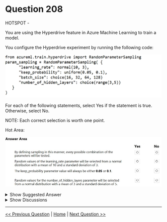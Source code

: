 # Question 208

HOTSPOT -

You are using the Hyperdrive feature in Azure Machine Learning to train a model.

You configure the Hyperdrive experiment by running the following code:

![Question Image](../images/q208_q_0018900001.png)

For each of the following statements, select Yes if the statement is true. Otherwise, select No.

NOTE: Each correct selection is worth one point.

Hot Area:

![Question Image](../images/q208_q_0019000001.png)

<details>
  <summary>Show Suggested Answer</summary>

<img src="../images/q208_ans_0_image607.png" alt="Answer Image"><br>

</details>

<details>
  <summary>Show Discussions</summary>

<blockquote><p><strong>hendriktytgatpwc</strong> <code>(Mon 13 Sep 2021 16:20)</code> - <em>Upvotes: 89</em></p><p>Box 1 should be NO:
only grid sampling does an exhaustive search
 https://docs.microsoft.com/en-us/azure/machine-learning/how-to-tune-hyperparameters#define-search-space</p></blockquote>
<blockquote><p><strong>stonefl</strong> <code>(Sun 19 Sep 2021 12:47)</code> - <em>Upvotes: 5</em></p><p>agree, too.</p></blockquote>
<blockquote><p><strong>kty</strong> <code>(Sat 18 Sep 2021 08:10)</code> - <em>Upvotes: 4</em></p><p>I agree</p></blockquote>
<blockquote><p><strong>jasonbourne7158</strong> <code>(Sun 07 Nov 2021 07:00)</code> - <em>Upvotes: 29</em></p><p>It should be: No, Yes, No, No</p></blockquote>
<blockquote><p><strong>zainkhazi</strong> <code>(Mon 09 Sep 2024 06:46)</code> - <em>Upvotes: 1</em></p><p>For those who are still thinking it must be Grid Sampling:
All combination + Reduce computing resource , because &quot;Research has shown that this method (Random Grid Sweep) yields the same results, but is more efficient computationally.&quot; I think D would be the best choice

Referred from: Topic 1 Question 37 in DP-100
Credit: @lookaaaa</p></blockquote>

<blockquote><p><strong>NullVoider_0</strong> <code>(Thu 20 Jun 2024 07:50)</code> - <em>Upvotes: 1</em></p><p>Based on the Hyperdrive configuration code snippet provided:

1. False - Using RandomParameterSampling does not test every possible parameter combination, only randomly selected values from the specified distributions.
2. True - The learning_rate parameter is configured to select values randomly from a normal distribution with mean 10 and standard deviation 3.
3. False - The keep_probability parameter uses a uniform distribution between 0.05 and 0.1, so it can take on any value in that range.
4. False - The number_of_hidden_layers parameter samples from a choice of discrete values from 3 to 5, not from a normal distribution.</p></blockquote>
<blockquote><p><strong>phdykd</strong> <code>(Thu 18 Jan 2024 03:34)</code> - <em>Upvotes: 4</em></p><p>No, Yes, No, No</p></blockquote>
<blockquote><p><strong>Deathking15</strong> <code>(Tue 14 May 2024 15:47)</code> - <em>Upvotes: 1</em></p><p>&quot;No, Yes, No, No&quot; should be the correct answer, the only point of contention being the first answer. Random searching does not exhaustively search, except maybe in instances where the search space is entirely discrete (which, because it contains a Normal distribution, the question&#x27;s is not).</p></blockquote>
<blockquote><p><strong>ajay0011</strong> <code>(Sat 07 Oct 2023 03:52)</code> - <em>Upvotes: 2</em></p><p>No,Yes,No,No</p></blockquote>
<blockquote><p><strong>Yuriy_Ch</strong> <code>(Fri 08 Sep 2023 11:18)</code> - <em>Upvotes: 4</em></p><p>was on exam 07/March/2023</p></blockquote>
<blockquote><p><strong>Edriv</strong> <code>(Sun 16 Jul 2023 10:44)</code> - <em>Upvotes: 1</em></p><p>No, Yes, Yes, Yes</p></blockquote>
<blockquote><p><strong>MattAnya</strong> <code>(Tue 04 Jul 2023 05:44)</code> - <em>Upvotes: 6</em></p><p>on 03 Jan 2023</p></blockquote>
<blockquote><p><strong>Arend78</strong> <code>(Mon 12 Jun 2023 12:32)</code> - <em>Upvotes: 1</em></p><p>Please note that range() in Python is excluding the upper boundary value, see https://docs.microsoft.com/en-us/azure/machine-learning/how-to-tune-hyperparameters:

command_job_for_sweep = command_job(
batch_size=Choice(values=[16, 32, 64, 128]),
number_of_hidden_layers=Choice(values=range(1,5)),
command_job_for_sweep = command_job(
batch_size=Choice(values=[16, 32, 64, 128]),
number_of_hidden_layers=Choice(values=range(1,5)),
)

In this case, batch_size one of the values [16, 32, 64, 128] and number_of_hidden_layers takes one of the values [1, 2, 3, 4].</p></blockquote>

<blockquote><p><strong>therealola</strong> <code>(Sun 18 Dec 2022 02:41)</code> - <em>Upvotes: 3</em></p><p>Similar question on exam 18-06-22</p></blockquote>
<blockquote><p><strong>kevinvbc</strong> <code>(Tue 25 Oct 2022 19:19)</code> - <em>Upvotes: 2</em></p><p>It should be No, Yes,No, No. It is random sampling not grid sampling, so not all possible combinations will be tested (which would be impossible here anyway, since some of the parameters are coming from continuous distributions).</p></blockquote>
<blockquote><p><strong>kkkk_jjjj</strong> <code>(Sun 18 Sep 2022 08:42)</code> - <em>Upvotes: 3</em></p><p>on exam 18/03/2022</p></blockquote>
<blockquote><p><strong>Ankicaa</strong> <code>(Wed 21 Sep 2022 10:47)</code> - <em>Upvotes: 1</em></p><p>what is the right answer? Is the suggested answer here correct? I am doubtful for the first box. Does every combination be tested?</p></blockquote>
<blockquote><p><strong>JoshuaXu</strong> <code>(Fri 06 May 2022 21:51)</code> - <em>Upvotes: 2</em></p><p>on 7 Nov 2021, same question about RandomSample, but different question (very similar), be aware of  different distributions and traits of RandomSample</p></blockquote>
<blockquote><p><strong>hargur</strong> <code>(Wed 20 Apr 2022 09:44)</code> - <em>Upvotes: 2</em></p><p>on 19Oct2021</p></blockquote>
<blockquote><p><strong>pkal</strong> <code>(Fri 25 Mar 2022 00:13)</code> - <em>Upvotes: 2</em></p><p>on exam 9/24/2021</p></blockquote>
<blockquote><p><strong>ljljljlj</strong> <code>(Tue 11 Jan 2022 15:03)</code> - <em>Upvotes: 5</em></p><p>On exam 2021/7/10</p></blockquote>

</details>

---

[<< Previous Question](question_207.md) | [Home](/index.md) | [Next Question >>](question_209.md)
